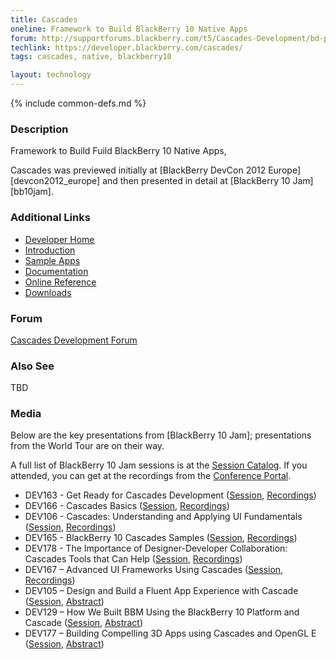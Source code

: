 ```yaml
---
title: Cascades
oneline: Framework to Build BlackBerry 10 Native Apps
forum: http://supportforums.blackberry.com/t5/Cascades-Development/bd-p/Cascades
techlink: https://developer.blackberry.com/cascades/
tags: cascades, native, blackberry10

layout: technology
---
```

{% include common-defs.md %}

### Description
Framework to Build Fuild BlackBerry 10 Native Apps,

Cascades was previewed initially at [BlackBerry DevCon 2012 Europe][devcon2012_europe]
and then presented in detail at [BlackBerry 10 Jam][bb10jam].

### Additional Links
* [Developer Home](https://developer.blackberry.com/cascades/)
* [Introduction](https://developer.blackberry.com/cascades/documentation/getting_started/introtocascades.html)
* [Sample Apps](https://developer.blackberry.com/cascades/sampleapps)
* [Documentation](https://developer.blackberry.com/cascades/documentation)
* [Online Reference](https://developer.blackberry.com/cascades/reference/classes.html)
* [Downloads](https://developer.blackberry.com/cascades/download)

### Forum
[Cascades Development Forum](http://supportforums.blackberry.com/t5/Cascades-Development/bd-p/Cascades)

### Also See
TBD

### Media

Below are the key presentations from [BlackBerry 10 Jam]; presentations from the World Tour
are on their way.

A full list of BlackBerry 10 Jam sessions is at the
[Session Catalog](https://devcon.blackberryconferences.net/2012/scheduler/newCatalog.do).
If you attended, you can get at the recordings
from the [Conference Portal](https://bbworld.blackberryconferences.net/2012/portal/myPortal.ww).

* DEV163 - Get Ready for Cascades Development
([Session](https://bbworld.blackberryconferences.net/2012/scheduler/modifySession.do?SESSION_ID=2481),
[Recordings](http://blackberrydevcon.eventmystro.com/em/presentation-details/auid/715/nav/cat))
* DEV166 - Cascades Basics
([Session](https://bbworld.blackberryconferences.net/2012/scheduler/modifySession.do?SESSION_ID=2860),
[Recordings](http://blackberrydevcon.eventmystro.com/em/presentation-details/auid/720/nav/cat))
* DEV106 - Cascades: Understanding and Applying UI Fundamentals
([Session](https://bbworld.blackberryconferences.net/2012/scheduler/modifySession.do?SESSION_ID=2366),
[Recordings](http://blackberrydevcon.eventmystro.com/em/presentation-details/auid/685/nav/cat))
* DEV165 - BlackBerry 10 Cascades Samples
([Session](https://bbworld.blackberryconferences.net/2012/scheduler/modifySession.do?SESSION_ID=2840),
[Recordings](http://blackberrydevcon.eventmystro.com/em/presentation-details/auid/719/nav/cat))
* DEV178 - The Importance of Designer-Developer Collaboration: Cascades Tools that Can Help
([Session](https://bbworld.blackberryconferences.net/2012/scheduler/modifySession.do?SESSION_ID=2445),
[Recordings](http://blackberrydevcon.eventmystro.com/em/presentation-details/auid/712/nav/cat))
* DEV167 – Advanced UI Frameworks Using Cascades
([Session](https://bbworld.blackberryconferences.net/2012/scheduler/modifySession.do?SESSION_ID=2861),
[Recordings](http://blackberrydevcon.eventmystro.com/em/presentation-details/auid/721/nav/cat))
* DEV105 – Design and Build a Fluent App Experience with Cascade
([Session](https://bbworld.blackberryconferences.net/2012/scheduler/modifySession.do?SESSION_ID=2365),
[Abstract](http://blackberrydevcon.eventmystro.com/em/presentation-details/auid/684/nav/cat))
* DEV129 – How We Built BBM Using the BlackBerry 10 Platform and Cascade
([Session](https://bbworld.blackberryconferences.net/2012/scheduler/modifySession.do?SESSION_ID=2390),
[Abstract](http://blackberrydevcon.eventmystro.com/em/presentation-details/auid/693/nav/cat))
* DEV177 – Building Compelling 3D Apps using Cascades and OpenGL E
([Session](https://bbworld.blackberryconferences.net/2012/scheduler/modifySession.do?SESSION_ID=3020),
[Abstract](http://blackberrydevcon.eventmystro.com/em/presentation-details/auid/731/nav/cat))


 
